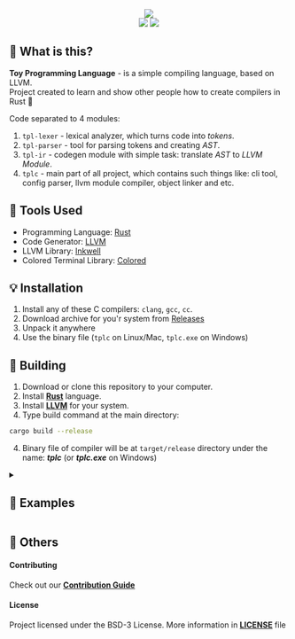 [Rust]: https://www.rust-lang.org/
[LLVM]: https://llvm.org/
[Inkwell]: https://github.com/TheDan64/inkwell
[Colored]: https://crates.io/crates/colored
[Examples]: ./examples
[Releases]: https://github.com/mealet/tpl-lang/releases

<div align="center">
 <img src="https://github.com/user-attachments/assets/291c4d80-e255-4c17-8543-8528e1a4ddda" /> </br>

 <img src="https://tokei.rs/b1/github/mealet/tpl-lang?branch=main&style=for-the-badge&color=%230389f5" />
 <img src="https://img.shields.io/badge/dynamic/toml?url=https%3A%2F%2Fraw.githubusercontent.com%2Fmealet%2Ftpl-lang%2Frefs%2Fheads%2Fmain%2FCargo.toml%3Fraw%3Dtrue&query=workspace.package.version&style=for-the-badge&label=Version&color=%230389f5" />
</div>

## 🧐 What is this?
**Toy Programming Language** - is a simple compiling language, based on LLVM. </br>
Project created to learn and show other people how to create compilers in Rust 🦀

Code separated to 4 modules:
1. `tpl-lexer` - lexical analyzer, which turns code into _tokens_.
2. `tpl-parser` - tool for parsing tokens and creating _AST_.
3. `tpl-ir` - codegen module with simple task: translate _AST_ to _LLVM Module_.
4. `tplc` - main part of all project, which contains such things like: cli tool, config parser, llvm module compiler, object linker and etc.


## 🤖 Tools Used
* Programming Language: [Rust]
* Code Generator: [LLVM]
* LLVM Library: [Inkwell]
* Colored Terminal Library: [Colored]

## 💡 Installation
1. Install any of these C compilers: `clang`, `gcc`, `cc`.
2. Download archive for you'r system from [Releases]
3. Unpack it anywhere
4. Use the binary file (`tplc` on Linux/Mac, `tplc.exe` on Windows)

## 🦛 Building
1. Download or clone this repository to your computer.
2. Install **[Rust]** language.
3. Install **[LLVM]** for your system.
4. Type build command at the main directory:
```sh
cargo build --release
```
4. Binary file of compiler will be at `target/release` directory under the name: _**tplc**_ (or _**tplc.exe**_ on Windows)

<details>
 <summary><h2>👾 Examples</h2></summary>

### Types
```c
int8 // - 8 bit integer number
int16 // - 16 bit integer number
int32 // - 32 bit integer number
int64 // - 64 bit integer number

str // - string type
bool // - boolean type (true, false)
void // - void type (better for functions)
```

### Binary Operations
```c
int32 a = 10;
int32 b = 2;

print(a + b); // 12
print(a - b); // 8
print(a * b); // 20
```

### Defining Functions
```c
define int32 foo(int32 a, int32 b) {
 return a * b;
};

print(foo(5, 10)) // 50
```

### Boolean Operations
```c
int32 a = 5;
int32 b = 10;

if a < b {
 print("less!");
} else {
 print("bigger");
};

// "less"

// also supported
a < b
a > b
a == b
a != b
```

### Loops
```c
int32 counter = 0;

// while
while counter < 10 {
 print(counter);
 counter += 1;
};

// for
for count in 10 {
 print(count);
};
```

### Strings
```c
str a = "Hello";
str b = ", World!";

print(concat(a, b)); // Hello, World!
print(a, b); // Same as previous
```

### Lambda functions
```c
fn<int64> fib = int64 ( int64 index ) {
 int64 left = 0;
 int64 right = 1;
 int64 result = 0;

 for i in index {
  result = left + right;
  left = right;
  right = result;
 };

 return result;
};

int64 result = fib(1000);
print(result) // 9079565065540428013
```

### Boolean types
```c
bool a = true;
bool b = false;

print(a, b) // true false
```

### Pointers
```c
int32 a = 5;
int32* b = &a;

print(a); // 5

*b = 100;

print(a); // 100
```

### Sub-functions
```c
define int32 foo(int32 a) {
 return a * 2;
};

int32 value = 5;

print(value.foo()); // 10
```

### Arrays
```c
int32[5] a = [1, 2, 3, 4, 5];
// or
auto a = [1, 2, 3, 4, 5];

print(a); // [1, 2, 3, 4, 5];
```

### Type function
```c
int32 a = 5;
int8 b;
bool c = false;

print(a.type()); // int32
print(b.type()); // int8
print(c.type()); // bool
```

### Conversions
```
int32 a = 5;
int8 b = a.to_int8();
str c = b.to_str();

print(a.type()); // int32
print(b.type()); // int8
print(c.type()); // str
```

</details>

## 🤔 Others
#### Contributing
Check out our [**Contribution Guide**](CONTRIBUTING.md)

#### License
Project licensed under the BSD-3 License. More information in [**LICENSE**](LICENSE) file
